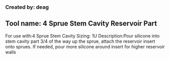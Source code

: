 ### Created by: deag
## Tool name: 4 Sprue Stem Cavity Reservoir Part
For use with:4 Sprue Stem Cavity
Sizing: 1U
Description:Pour silicone into stem cavity part 3/4 of the way up the sprue, attach the reservoir insert onto sprues. If needed, pour more silicone around insert for higher reservoir walls
